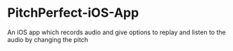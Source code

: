 # PitchPerfect-iOS-App
An iOS app which records audio and give options to replay and listen to the audio by changing the pitch
